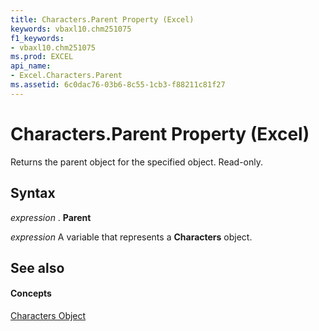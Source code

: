 ```yaml
---
title: Characters.Parent Property (Excel)
keywords: vbaxl10.chm251075
f1_keywords:
- vbaxl10.chm251075
ms.prod: EXCEL
api_name:
- Excel.Characters.Parent
ms.assetid: 6c0dac76-03b6-8c55-1cb3-f88211c81f27
---
```



# Characters.Parent Property (Excel)

Returns the parent object for the specified object. Read-only.


## Syntax

 _expression_ . **Parent**

 _expression_ A variable that represents a **Characters** object.


## See also


#### Concepts


[Characters Object](characters-object-excel.md)

